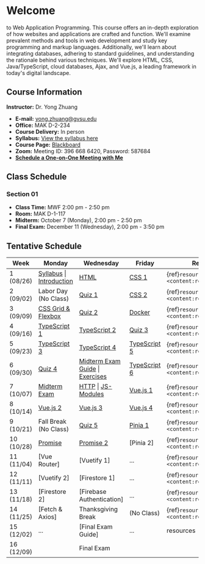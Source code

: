 # Welcome

to Web Application Programming. This course offers an in-depth exploration of how websites and applications are crafted and function. We'll examine prevalent methods and tools in web development and study key programming and markup languages. Additionally, we'll learn about integrating databases, adhering to standard guidelines, and understanding the rationale behind various techniques. We'll explore HTML, CSS, Java/TypeScript, cloud databases, Ajax, and Vue.js, a leading framework in today's digital landscape.

## Course Information

**Instructor:** Dr. Yong Zhuang

- <i class="fa fa-envelope"></i> **E-mail:** [yong.zhuang@gvsu.edu](mailto:yong.zhuang@gvsu.edu)
- <i class="fa fa-building"></i> **Office:** MAK D-2-234
- <i class="fa fa-chalkboard-teacher"></i> **Course Delivery:** In person
- <i class="fa fa-book-reader"></i> **Syllabus:** [View the syllabus here](assets/pdf/syllabus.pdf)
- <i class="fa fa-book"></i> **Course Page:** [Blackboard](https://lms.gvsu.edu/)
- <i class="fa fa-video"></i> **Zoom:** Meeting ID: 396 668 6420, Password: 587684
- <i class="fa fa-calendar"></i> [**Schedule a One-on-One Meeting with Me**](https://outlook.office.com/bookwithme/user/8e0ad8c680e644aab3c32cd9c13b690b@gvsu.edu/meetingtype/9w4hDtDIaEmhON9SMd9_4Q2?anonymous&ep=mLinkFromTile)

## Class Schedule

### Section 01

- **Class Time:** MWF 2:00 pm - 2:50 pm
- **Room:** MAK D-1-117
- **Midterm:** October 7 (Monday), 2:00 pm - 2:50 pm
- **Final Exam:** December 11 (Wednesday), 2:00 pm - 3:50 pm

## Tentative Schedule

| Week | Monday | Wednesday | Friday | Reading |
| --- | --- | --- | --- | --- |
| 1 (08/26) | [Syllabus](assets/pdf/Syllabus-Intro.pdf) \| [Introduction](assets/pdf/Introduction.pdf) | [HTML](assets/pdf/HTML.pdf) | [CSS 1](assets/pdf/CSS-I.pdf) | {ref}`resources <content:references:w1>` |
| 2 (09/02) | Labor Day (No Class) | [Quiz 1](quizzes/1.md) | [CSS 2](assets/pdf/CSS-II.pdf) | {ref}`resources <content:references:w2>` |
| 3 (09/09) | [CSS Grid & Flexbox](assets/pdf/CSS-Grid-Flexbox.pdf) | [Quiz 2](quizzes/2.md) | [Docker](assets/pdf/Docker.pdf) | {ref}`resources <content:references:w3>` |
| 4 (09/16) | [TypeScript 1](assets/pdf/TypeScript-I.pdf) | [TypeScript 2](assets/pdf/TypeScript-II.pdf) | [Quiz 3](quizzes/3.md) | {ref}`resources <content:references:w4>` |
| 5 (09/23) | [TypeScript 3](assets/pdf/TypeScript-III.pdf) | [TypeScript 4](assets/pdf/TypeScript-IV.pdf) | [TypeScript 5](assets/pdf/TypeScript-V.pdf) | {ref}`resources <content:references:w5>` |
| 6 (09/30) | [Quiz 4](quizzes/4.md) | [Midterm Exam Guide](exams/midterm-guide.md) \| [Exercises](exams/midterm-exercises.md) | [TypeScript 6](assets/pdf/TypeScript-VI.pdf) | {ref}`resources <content:references:w6>` |
| 7 (10/07) | [Midterm Exam](exams/midterm-exam.md) | [HTTP](assets/pdf/HTTP.pdf) \| [JS-Modules](assets/pdf/JS-Modules.pdf) | [Vue.js 1](assets/pdf/VueJS-3.x-I.pdf) | {ref}`resources <content:references:w7>` |
| 8 (10/14) | [Vue.js 2](assets/pdf/VueJS-3.x-II.pdf) | [Vue.js 3](assets/pdf/VueJS-3.x-III.pdf) | [Vue.js 4](assets/pdf/VueJS-3.x-IV.pdf) | {ref}`resources <content:references:w8>` |
| 9 (10/21) | Fall Break (No Class) | [Quiz 5](quizzes/5.md) | [Pinia 1](assets/pdf/Pinia.pdf) | {ref}`resources <content:references:w9>` |
| 10 (10/28) | [Promise](assets/pdf/Promise.pdf) | [Promise 2]() | [Pinia 2] | {ref}`resources <content:references:w10>` |
| 11 (11/04) | [Vue Router] | [Vuetify 1] | ... | {ref}`resources <content:references:w11>` |
| 12 (11/11) | [Vuetify 2] | [Firestore 1] | ... | {ref}`resources <content:references:w12>` |
| 13 (11/18) | [Firestore 2] | [Firebase Authentication] | ... | {ref}`resources <content:references:w13>` |
| 14 (11/25) | [Fetch & Axios] | Thanksgiving Break | (No Class) | {ref}`resources <content:references:w14>` |
| 15 (12/02) | ... | [Final Exam Guide] | ... | resources |
| 16 (12/09) |  | Final Exam |  |  |
